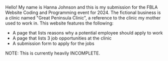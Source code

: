 Hello! My name is Hanna Johnson and this is my submission for the FBLA Website Coding and Programming event for 2024. 
The fictional business is a clinic named "Great Peninsula Clinic", a reference to the clinic my mother used to work in.
This website features the following: 
- A page that lists reasons why a potential employee should apply to work 
- A page that lists 3 job opportunities at the clinic
- A submission form to apply for the jobs 

NOTE: This is currently heavily INCOMPLETE.
